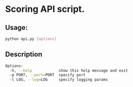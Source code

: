 # Scoring API script.

## Usage: 
```bash
python api.py [options]

```
## Description
```bash
Options:
  -h, --help            show this help message and exit
  -p PORT, --port=PORT  specify port
  -l LOG, --log=LOG     specify logging params
```